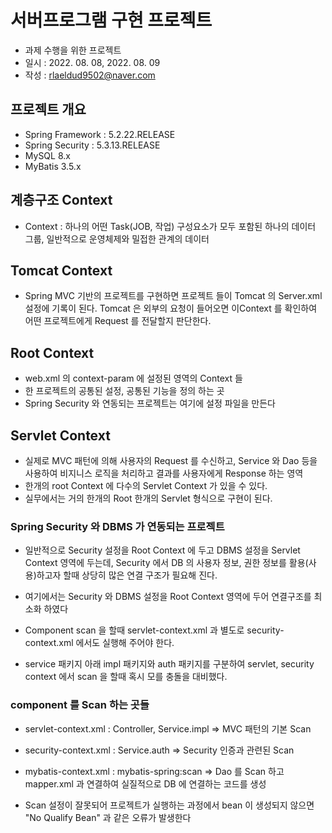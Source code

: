 # 서버프로그램 구현 프로젝트
* 과제 수행을 위한 프로젝트
* 일시 : 2022. 08. 08, 2022. 08. 09
* 작성 : rlaeldud9502@naver.com

## 프로젝트 개요
* Spring Framework : 5.2.22.RELEASE
* Spring Security : 5.3.13.RELEASE
* MySQL 8.x
* MyBatis 3.5.x

## 계층구조 Context
* Context : 하나의 어떤 Task(JOB, 작업) 구성요소가 모두 포함된 하나의 데이터 그룹, 일반적으로 운영체제와 밀접한 관계의 데이터

## Tomcat Context
* Spring MVC 기반의 프로젝트를 구현하면 프로젝트 들이 Tomcat 의 Server.xml 설정에 기록이 된다. Tomcat 은 외부의 요청이 들어오면 이Context 를 확인하여 어떤 프로젝트에게 Request 를 전달할지 판단한다.

## Root Context
* web.xml 의 context-param 에 설정된 영역의 Context 들
* 한 프로젝트의 공통된 설정, 공통된 기능을 정의 하는 곳
* Spring Security 와 연동되는 프로젝트는 여기에 설정 파일을 만든다

## Servlet Context
* 실제로 MVC 패턴에 의해 사용자의 Request 를 수신하고, Service 와 Dao 등을 사용하여 비지니스 로직을 처리하고 결과를 사용자에게 Response 하는 영역
* 한개의 root Context 에 다수의 Servlet Context 가 있을 수 있다.
* 실무에서는 거의 한개의 Root 한개의 Servlet 형식으로 구현이 된다.

### Spring Security 와 DBMS 가 연동되는 프로젝트
* 일반적으로 Security 설정을 Root Context 에 두고 DBMS 설정을 Servlet Context 영역에 두는데, Security 에서 DB 의 사용자 정보, 권한 정보를 활용(사용)하고자 할때 상당히 많은 연결 구조가 필요해 진다.
* 여기에서는 Security 와 DBMS 설정을 Root Context 영역에 두어 연결구조를 최소화 하였다

* Component scan 을 할때 servlet-context.xml 과 별도로 security-context.xml 에서도 실행해 주어야 한다.

* service 패키지 아래 impl 패키지와 auth 패키지를 구분하여 servlet, security context 에서 scan 을 할때 혹시 모를 충돌을 대비했다.


### component 를 Scan 하는 곳들
* servlet-context.xml : Controller, Service.impl => MVC 패턴의 기본 Scan
* security-context.xml : Service.auth => Security 인증과 관련된 Scan
* mybatis-context.xml : mybatis-spring:scan => Dao 를 Scan 하고 mapper.xml 과 연결하여 실질적으로 DB 에 연결하는 코드를 생성

* Scan 설정이 잘못되어 프로젝트가 실행하는 과정에서 bean 이 생성되지 않으면 "No Qualify Bean" 과 같은 오류가 발생한다